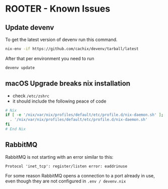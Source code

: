 # ROOTER - Known Issues

## Update devenv

To get the latest version of devenv run this command.

```bash
nix-env -if https://github.com/cachix/devenv/tarball/latest
```

After that per environment you need to run
```bash
devenv update
```

## macOS Upgrade breaks nix installation

- check `/etc/zshrc` 
- it should include the following peace of code

```sh
# Nix
if [ -e '/nix/var/nix/profiles/default/etc/profile.d/nix-daemon.sh' ]; then
  . '/nix/var/nix/profiles/default/etc/profile.d/nix-daemon.sh'
fi
# End Nix
```
## RabbitMQ

RabbitMQ is not starting with an error similar to this:
```
Protocol 'inet_tcp': register/listen error: eaddrinuse
```

For some reason RabbitMQ opens a connection to a port already in use, even though they are not configured in `.env / devenv.nix`